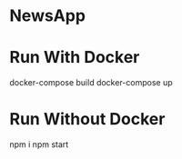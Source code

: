 # NewsApp

# Run With Docker

docker-compose build
docker-compose up

# Run Without Docker

npm i
npm start
